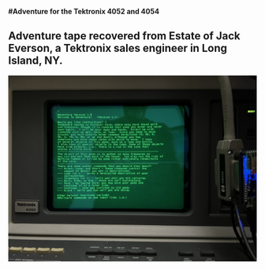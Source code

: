 **#Adventure for the Tektronix 4052 and 4054**

Adventure tape recovered from Estate of Jack Everson, a Tektronix sales engineer in Long Island, NY.
-----------------
![Adventure 4052 instructions](./Screenshots/Adv%20instructions.jpeg)
